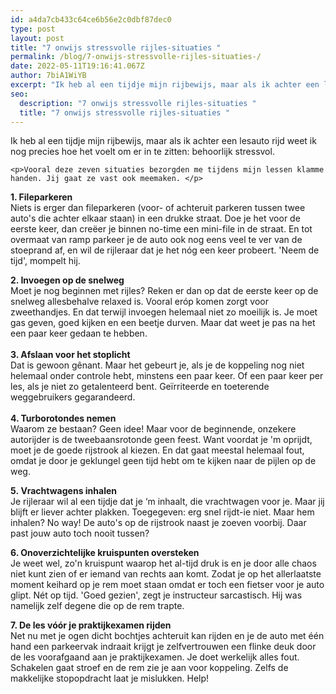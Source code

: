 ```yaml
---
id: a4da7cb433c64ce6b56e2c0dbf87dec0
type: post
layout: post
title: "7 onwijs stressvolle rijles-situaties "
permalink: /blog/7-onwijs-stressvolle-rijles-situaties-/
date: 2022-05-11T19:16:41.067Z
author: 7biA1WiYB
excerpt: "Ik heb al een tijdje mijn rijbewijs, maar als ik achter een lesauto rijd weet ik nog precies hoe het voelt om er in te zitten: behoorlijk stressvol.  "
seo:
  description: "7 onwijs stressvolle rijles-situaties "
  title: "7 onwijs stressvolle rijles-situaties "
---
```

Ik heb al een tijdje mijn rijbewijs, maar als ik achter een lesauto rijd weet ik nog precies hoe het voelt om er in te zitten: behoorlijk stressvol.  

    <p>Vooral deze zeven situaties bezorgden me tijdens mijn lessen klamme handen. Jij gaat ze vast ook meemaken. </p>
<p><strong>1. Fileparkeren</strong><br>Niets is erger dan fileparkeren (voor- of achteruit parkeren tussen twee auto's die achter elkaar staan) in een drukke straat. Doe je het voor de eerste keer, dan creëer je binnen no-time een mini-file in de straat. En tot overmaat van ramp parkeer je de auto ook nog eens veel te ver van de stoeprand af, en wil de rijleraar dat je het nóg een keer probeert. 'Neem de tijd', mompelt hij. </p>
<p><strong>2. Invoegen op de snelweg</strong><br>Moet je nog beginnen met rijles? Reken er dan op dat de eerste keer op de snelweg allesbehalve relaxed is. Vooral eróp komen zorgt voor zweethandjes. En dat terwijl invoegen helemaal niet zo moeilijk is. Je moet gas geven, goed kijken en een beetje durven. Maar dat weet je pas na het een paar keer gedaan te hebben. <br><br><strong>3. Afslaan voor het stoplicht </strong><br>Dat is gewoon gênant. Maar het gebeurt je, als je de koppeling nog niet helemaal onder controle hebt, minstens een paar keer. Of een paar keer per les, als je niet zo getalenteerd bent. Geïrriteerde en toeterende weggebruikers gegarandeerd. <br><br><strong>4. Turborotondes nemen</strong><br>Waarom ze bestaan? Geen idee! Maar voor de beginnende, onzekere autorijder is de tweebaansrotonde geen feest. Want voordat je 'm oprijdt, moet je de goede rijstrook al kiezen. En dat gaat meestal helemaal fout, omdat je door je geklungel geen tijd hebt om te kijken naar de pijlen op de weg. </p>
<p><strong>5. </strong><strong>Vrachtwagens inhalen</strong><br>Je rijleraar wil al een tijdje dat je ‘m inhaalt, die vrachtwagen voor je. Maar jij blijft er liever achter plakken. Toegegeven: erg snel rijdt-ie niet. Maar hem inhalen? No way! De auto's op de rijstrook naast je zoeven voorbij. Daar past jouw auto toch nooit tussen?</p>
<p><strong>6. Onoverzichtelijke kruispunten oversteken</strong><br>Je weet wel, zo'n kruispunt waarop het al-tijd druk is en je door alle chaos niet kunt zien of er iemand van rechts aan komt. Zodat je op het allerlaatste moment keihard op je rem moet staan omdat er toch een fietser voor je auto glipt. Nét op tijd. 'Goed gezien', zegt je instructeur sarcastisch. Hij was namelijk zelf degene die op de rem trapte.</p>
<p><strong>7. De les vóór je praktijkexamen rijden</strong><br>Net nu met je ogen dicht bochtjes achteruit kan rijden en je de auto met één hand een parkeervak indraait krijgt je zelfvertrouwen een flinke deuk door de les voorafgaand aan je praktijkexamen. Je doet werkelijk alles fout. Schakelen gaat stroef en de rem zie je aan voor koppeling. Zelfs de makkelijke stopopdracht laat je mislukken. Help! </p>  
